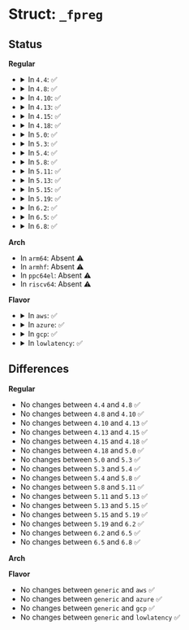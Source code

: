 # Struct: <code>_fpreg</code>

## Status
<b>Regular</b>
<ul>
<li>
<details>
<summary>In <code>4.4</code>: ✅</summary>

```c
struct _fpreg {
    __u16 significand[4];
    __u16 exponent;
};
```
</details>
</li>
<li>
<details>
<summary>In <code>4.8</code>: ✅</summary>

```c
struct _fpreg {
    __u16 significand[4];
    __u16 exponent;
};
```
</details>
</li>
<li>
<details>
<summary>In <code>4.10</code>: ✅</summary>

```c
struct _fpreg {
    __u16 significand[4];
    __u16 exponent;
};
```
</details>
</li>
<li>
<details>
<summary>In <code>4.13</code>: ✅</summary>

```c
struct _fpreg {
    __u16 significand[4];
    __u16 exponent;
};
```
</details>
</li>
<li>
<details>
<summary>In <code>4.15</code>: ✅</summary>

```c
struct _fpreg {
    __u16 significand[4];
    __u16 exponent;
};
```
</details>
</li>
<li>
<details>
<summary>In <code>4.18</code>: ✅</summary>

```c
struct _fpreg {
    __u16 significand[4];
    __u16 exponent;
};
```
</details>
</li>
<li>
<details>
<summary>In <code>5.0</code>: ✅</summary>

```c
struct _fpreg {
    __u16 significand[4];
    __u16 exponent;
};
```
</details>
</li>
<li>
<details>
<summary>In <code>5.3</code>: ✅</summary>

```c
struct _fpreg {
    __u16 significand[4];
    __u16 exponent;
};
```
</details>
</li>
<li>
<details>
<summary>In <code>5.4</code>: ✅</summary>

```c
struct _fpreg {
    __u16 significand[4];
    __u16 exponent;
};
```
</details>
</li>
<li>
<details>
<summary>In <code>5.8</code>: ✅</summary>

```c
struct _fpreg {
    __u16 significand[4];
    __u16 exponent;
};
```
</details>
</li>
<li>
<details>
<summary>In <code>5.11</code>: ✅</summary>

```c
struct _fpreg {
    __u16 significand[4];
    __u16 exponent;
};
```
</details>
</li>
<li>
<details>
<summary>In <code>5.13</code>: ✅</summary>

```c
struct _fpreg {
    __u16 significand[4];
    __u16 exponent;
};
```
</details>
</li>
<li>
<details>
<summary>In <code>5.15</code>: ✅</summary>

```c
struct _fpreg {
    __u16 significand[4];
    __u16 exponent;
};
```
</details>
</li>
<li>
<details>
<summary>In <code>5.19</code>: ✅</summary>

```c
struct _fpreg {
    __u16 significand[4];
    __u16 exponent;
};
```
</details>
</li>
<li>
<details>
<summary>In <code>6.2</code>: ✅</summary>

```c
struct _fpreg {
    __u16 significand[4];
    __u16 exponent;
};
```
</details>
</li>
<li>
<details>
<summary>In <code>6.5</code>: ✅</summary>

```c
struct _fpreg {
    __u16 significand[4];
    __u16 exponent;
};
```
</details>
</li>
<li>
<details>
<summary>In <code>6.8</code>: ✅</summary>

```c
struct _fpreg {
    __u16 significand[4];
    __u16 exponent;
};
```
</details>
</li>
</ul>
<b>Arch</b>
<ul>
<li>
In <code>arm64</code>: Absent ⚠️
</li>
<li>
In <code>armhf</code>: Absent ⚠️
</li>
<li>
In <code>ppc64el</code>: Absent ⚠️
</li>
<li>
In <code>riscv64</code>: Absent ⚠️
</li>
</ul>
<b>Flavor</b>
<ul>
<li>
<details>
<summary>In <code>aws</code>: ✅</summary>

```c
struct _fpreg {
    __u16 significand[4];
    __u16 exponent;
};
```
</details>
</li>
<li>
<details>
<summary>In <code>azure</code>: ✅</summary>

```c
struct _fpreg {
    __u16 significand[4];
    __u16 exponent;
};
```
</details>
</li>
<li>
<details>
<summary>In <code>gcp</code>: ✅</summary>

```c
struct _fpreg {
    __u16 significand[4];
    __u16 exponent;
};
```
</details>
</li>
<li>
<details>
<summary>In <code>lowlatency</code>: ✅</summary>

```c
struct _fpreg {
    __u16 significand[4];
    __u16 exponent;
};
```
</details>
</li>
</ul>

## Differences
<b>Regular</b>
<ul>
<li>
No changes between <code>4.4</code> and <code>4.8</code> ✅
</li>
<li>
No changes between <code>4.8</code> and <code>4.10</code> ✅
</li>
<li>
No changes between <code>4.10</code> and <code>4.13</code> ✅
</li>
<li>
No changes between <code>4.13</code> and <code>4.15</code> ✅
</li>
<li>
No changes between <code>4.15</code> and <code>4.18</code> ✅
</li>
<li>
No changes between <code>4.18</code> and <code>5.0</code> ✅
</li>
<li>
No changes between <code>5.0</code> and <code>5.3</code> ✅
</li>
<li>
No changes between <code>5.3</code> and <code>5.4</code> ✅
</li>
<li>
No changes between <code>5.4</code> and <code>5.8</code> ✅
</li>
<li>
No changes between <code>5.8</code> and <code>5.11</code> ✅
</li>
<li>
No changes between <code>5.11</code> and <code>5.13</code> ✅
</li>
<li>
No changes between <code>5.13</code> and <code>5.15</code> ✅
</li>
<li>
No changes between <code>5.15</code> and <code>5.19</code> ✅
</li>
<li>
No changes between <code>5.19</code> and <code>6.2</code> ✅
</li>
<li>
No changes between <code>6.2</code> and <code>6.5</code> ✅
</li>
<li>
No changes between <code>6.5</code> and <code>6.8</code> ✅
</li>
</ul>
<b>Arch</b>
<ul>
</ul>
<b>Flavor</b>
<ul>
<li>
No changes between <code>generic</code> and <code>aws</code> ✅
</li>
<li>
No changes between <code>generic</code> and <code>azure</code> ✅
</li>
<li>
No changes between <code>generic</code> and <code>gcp</code> ✅
</li>
<li>
No changes between <code>generic</code> and <code>lowlatency</code> ✅
</li>
</ul>
